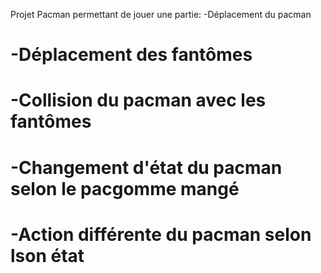   Projet Pacman permettant de jouer une partie:
 -Déplacement du pacman
# -Déplacement des fantômes
# -Collision du pacman avec les fantômes
# -Changement d'état du pacman selon le pacgomme mangé
# -Action différente du pacman selon lson état
